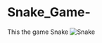 # Snake_Game-
This the game Snake 
![Snake](https://user-images.githubusercontent.com/108637439/235177902-980b41f1-9164-46bd-8799-ef1520a22f2c.jpg)
